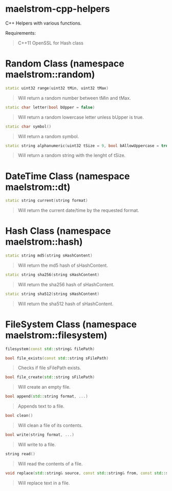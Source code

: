 # maelstrom-cpp-helpers
C++ Helpers with various functions.

Requirements:
> C++11 
> OpenSSL for Hash class

# Random Class (namespace maelstrom::random)
``` c++ 
static uint32 range(uint32 tMin, uint32 tMax)
```
> Will return a random number between tMin and tMax.

``` c++
static char letter(bool bUpper = false)
```
> Will return a random lowercase letter unless bUpper is true.

``` c++ 
static char symbol()
```
> Will return a random symbol.

``` c++
static string alphanumeric(uint32 tSize = 9, bool bAllowUppercase = true, bool bAllowSymbols = true)
```
> Will return a random string with the lenght of tSize.

# DateTime Class (namespace maelstrom::dt)
``` c++
static string current(string format)
```
> Will return the current date/time by the requested format.

# Hash Class (namespace maelstrom::hash)
``` c++
static string md5(string sHashContent)
```
> Will return the md5 hash of sHashContent.

``` c++
static string sha256(string sHashContent)
```
> Will return the sha256 hash of sHashContent.

``` c++
static string sha512(string sHashContent)
```
> Will return the sha512 hash of sHashContent.

# FileSystem Class (namespace maelstrom::filesystem)
``` c++
filesystem(const std::string& filePath)
```
``` c++
bool file_exists(const std::string sFilePath)
```
> Checks if file sFilePath exists.
``` c++
bool file_create(std::string sFilePath)
```
> Will create an empty file.
``` c++
bool append(std::string format, ...)
```
> Appends text to a file.
``` c++
bool clean()
```
> Will clean a file of its contents.
``` c++
bool write(string format, ...)
```
> Will write to a file.
``` c++
string read()
```
> Will read the contents of a file.
``` c++
void replace(std::string& source, const std::string& from, const std::string& to)
```
> Will replace text in a file.

